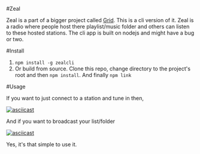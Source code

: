 #Zeal

Zeal is a part of a bigger project called [Grid](http://blog.amethystlabs.org/). This
is a cli version of it. Zeal is a radio where people host there playlist/music folder
and others can listen to these hosted stations. The cli app is built on nodejs and
might have a bug or two.

#Install

1. `npm install -g zealcli`
2. Or build from source. Clone this repo, change directory to the project's root and then `npm install`. And finally `npm link`

#Usage

If you want to just connect to a station and tune in then,

[![asciicast](https://asciinema.org/a/2ljxca9q9knnyus28z616jzjf.png)](https://asciinema.org/a/2ljxca9q9knnyus28z616jzjf)

And if you want to broadcast your list/folder

[![asciicast](https://asciinema.org/a/5rqln7n3qq5dbksrzqrjdcdaz.png)](https://asciinema.org/a/5rqln7n3qq5dbksrzqrjdcdaz)

Yes, it's that simple to use it.
